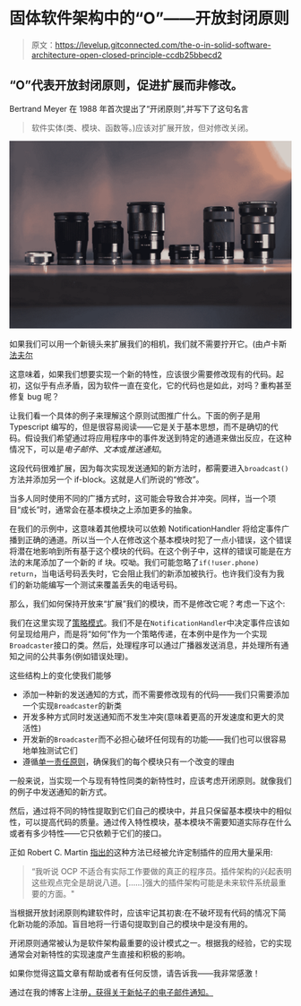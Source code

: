 # 固体软件架构中的“O”——开放封闭原则

> 原文：<https://levelup.gitconnected.com/the-o-in-solid-software-architecture-open-closed-principle-ccdb25bbecd2>

## “O”代表开放封闭原则，促进扩展而非修改。

Bertrand Meyer 在 1988 年首次提出了“开闭原则”,并写下了这句名言

> 软件实体(类、模块、函数等。)应该对扩展开放，但对修改关闭。

![](img/75b17768a46149f75e28f39ceb1d18d4.png)

如果我们可以用一个新镜头来扩展我们的相机，我们就不需要拧开它。(由卢卡斯[法夫尔](https://unsplash.com/@we_are_rising?utm_source=medium&utm_medium=referral)

这意味着，如果我们想要实现一个新的特性，应该很少需要修改现有的代码。起初，这似乎有点矛盾，因为软件一直在变化，它的代码也是如此，对吗？重构甚至修复 bug 呢？

让我们看一个具体的例子来理解这个原则试图推广什么。下面的例子是用 Typescript 编写的，但是很容易阅读——它是关于基本思想，而不是确切的代码。假设我们希望通过将应用程序中的事件发送到特定的通道来做出反应，在这种情况下，可以是*电子邮件*、*文本*或*推送通知*。

这段代码很难扩展，因为每次实现发送通知的新方法时，都需要进入`broadcast()`方法并添加另一个 if-block。这就是人们所说的“修改”。

当多人同时使用不同的广播方式时，这可能会导致合并冲突。同样，当一个项目“成长”时，通常会在基本模块之上添加更多的抽象。

在我们的示例中，这意味着其他模块可以依赖 NotificationHandler 将给定事件广播到正确的通道。所以当一个人在修改这个基本模块时犯了一点小错误，这个错误将潜在地影响到所有基于这个模块的代码。在这个例子中，这样的错误可能是在方法的末尾添加了一个新的 if 块。哎呦。我们可能忽略了`if(!user.phone) return`，当电话号码丢失时，它会阻止我们的新添加被执行。也许我们没有为我们的新功能编写一个测试来覆盖丢失的电话号码。

那么，我们如何保持开放来“扩展”我们的模块，而不是修改它呢？考虑一下这个:

我们在这里实现了[策略模式](https://sourcemaking.com/design_patterns/strategy)。我们不是在`NotificationHandler`中决定事件应该如何呈现给用户，而是将“如何”作为一个策略传递，在本例中是作为一个实现`Broadcaster`接口的类。然后，处理程序可以通过广播器发送消息，并处理所有通知之间的公共事务(例如错误处理)。

这些结构上的变化使我们能够

*   添加一种新的发送通知的方式，而不需要修改现有的代码——我们只需要添加一个实现`Broadcaster`的新类
*   开发多种方式同时发送通知而不发生冲突(意味着更高的开发速度和更大的灵活性)
*   开发新的`Broadcaster`而不必担心破坏任何现有的功能——我们也可以很容易地单独测试它们
*   遵循[单一责任原则](https://medium.com/@richartkeil/the-s-in-solid-5a6e0d778cbc)，确保我们的每个模块只有一个改变的理由

一般来说，当实现一个与现有特性同类的新特性时，应该考虑开闭原则。就像我们的例子中发送通知的新方式。

然后，通过将不同的特性提取到它们自己的模块中，并且只保留基本模块中的相似性，可以提高代码的质量。通过传入特性模块，基本模块不需要知道实际存在什么或者有多少特性——它只依赖于它们的接口。

正如 Robert C. Martin [指出的](https://blog.cleancoder.com/uncle-bob/2014/05/12/TheOpenClosedPrinciple.html)这种方法已经被允许定制插件的应用大量采用:

> “我听说 OCP 不适合有实际工作要做的真正的程序员。插件架构的兴起表明这些观点完全是胡说八道。[……]强大的插件架构可能是未来软件系统最重要的方面。"

当根据开放封闭原则构建软件时，应该牢记其初衷:在不破坏现有代码的情况下简化新功能的添加。盲目地将一行语句提取到自己的模块中是没有用的。

开闭原则通常被认为是软件架构最重要的设计模式之一。根据我的经验，它的实现通常会对新特性的实现速度产生直接和积极的影响。

如果你觉得这篇文章有帮助或者有任何反馈，请告诉我——我非常感激！

通过在我的博客上注册[，获得关于新帖子的电子邮件通知。](http://blog.richartkeil.com)